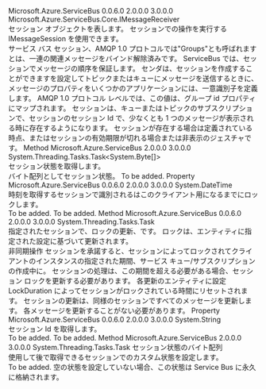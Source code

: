 <Type Name="IMessageSession" FullName="Microsoft.Azure.ServiceBus.IMessageSession">
  <TypeSignature Language="C#" Value="public interface IMessageSession : Microsoft.Azure.ServiceBus.Core.IMessageReceiver" />
  <TypeSignature Language="ILAsm" Value=".class public interface auto ansi abstract IMessageSession implements class Microsoft.Azure.ServiceBus.Core.IMessageReceiver, class Microsoft.Azure.ServiceBus.Core.IReceiverClient, class Microsoft.Azure.ServiceBus.IClientEntity" />
  <TypeSignature Language="DocId" Value="T:Microsoft.Azure.ServiceBus.IMessageSession" />
  <TypeSignature Language="VB.NET" Value="Public Interface IMessageSession&#xA;Implements IMessageReceiver" />
  <TypeSignature Language="F#" Value="type IMessageSession = interface&#xA;    interface IMessageReceiver&#xA;    interface IReceiverClient&#xA;    interface IClientEntity" />
  <AssemblyInfo>
    <AssemblyName>Microsoft.Azure.ServiceBus</AssemblyName>
    <AssemblyVersion>0.0.6.0</AssemblyVersion>
    <AssemblyVersion>2.0.0.0</AssemblyVersion>
    <AssemblyVersion>3.0.0.0</AssemblyVersion>
  </AssemblyInfo>
  <Interfaces>
    <Interface>
      <InterfaceName>Microsoft.Azure.ServiceBus.Core.IMessageReceiver</InterfaceName>
    </Interface>
  </Interfaces>
  <Docs>
    <summary>
            セッション オブジェクトを表します。 セッションでの操作を実行する IMessageSession を使用できます。
            </summary>
    <remarks>
      <para>
            サービス バス セッション、AMQP 1.0 プロトコルでは"Groups"とも呼ばれますとは、一連の関連メッセージをバインド解除済みです。 ServiceBus では、セッションでメッセージの順序を保証します。
            </para>
      <para>
            センダは、セッションを作成することができますを設定してトピックまたはキューにメッセージを送信するときに、<see cref="P:Microsoft.Azure.ServiceBus.Message.SessionId" />メッセージのプロパティをいくつかのアプリケーションには、一意識別子を定義します。 AMQP 1.0 プロトコル レベルでは、この値は、グループ id プロパティにマップされます。
            </para>
      <para>
            セッションは、キューまたはトピックのサブスクリプションで、セッションのセッション Id で、少なくとも 1 つのメッセージが表示される時に存在するようになります。
            セッションが存在する場合は定義されている時点、またはセッションの有効期限が切れる場合または非表示のジェスチャです。
            </para>
    </remarks>
  </Docs>
  <Members>
    <Member MemberName="GetStateAsync">
      <MemberSignature Language="C#" Value="public System.Threading.Tasks.Task&lt;byte[]&gt; GetStateAsync ();" />
      <MemberSignature Language="ILAsm" Value=".method public hidebysig newslot virtual instance class System.Threading.Tasks.Task`1&lt;unsigned int8[]&gt; GetStateAsync() cil managed" />
      <MemberSignature Language="DocId" Value="M:Microsoft.Azure.ServiceBus.IMessageSession.GetStateAsync" />
      <MemberSignature Language="VB.NET" Value="Public Function GetStateAsync () As Task(Of Byte())" />
      <MemberSignature Language="F#" Value="abstract member GetStateAsync : unit -&gt; System.Threading.Tasks.Task&lt;byte[]&gt;" Usage="iMessageSession.GetStateAsync " />
      <MemberType>Method</MemberType>
      <AssemblyInfo>
        <AssemblyName>Microsoft.Azure.ServiceBus</AssemblyName>
        <AssemblyVersion>2.0.0.0</AssemblyVersion>
        <AssemblyVersion>3.0.0.0</AssemblyVersion>
      </AssemblyInfo>
      <ReturnValue>
        <ReturnType>System.Threading.Tasks.Task&lt;System.Byte[]&gt;</ReturnType>
      </ReturnValue>
      <Parameters />
      <Docs>
        <summary>
            セッション状態を取得します。
            </summary>
        <returns>バイト配列としてセッション状態。</returns>
        <remarks>To be added.</remarks>
      </Docs>
    </Member>
    <Member MemberName="LockedUntilUtc">
      <MemberSignature Language="C#" Value="public DateTime LockedUntilUtc { get; }" />
      <MemberSignature Language="ILAsm" Value=".property instance valuetype System.DateTime LockedUntilUtc" />
      <MemberSignature Language="DocId" Value="P:Microsoft.Azure.ServiceBus.IMessageSession.LockedUntilUtc" />
      <MemberSignature Language="VB.NET" Value="Public ReadOnly Property LockedUntilUtc As DateTime" />
      <MemberSignature Language="F#" Value="member this.LockedUntilUtc : DateTime" Usage="Microsoft.Azure.ServiceBus.IMessageSession.LockedUntilUtc" />
      <MemberType>Property</MemberType>
      <AssemblyInfo>
        <AssemblyName>Microsoft.Azure.ServiceBus</AssemblyName>
        <AssemblyVersion>0.0.6.0</AssemblyVersion>
        <AssemblyVersion>2.0.0.0</AssemblyVersion>
        <AssemblyVersion>3.0.0.0</AssemblyVersion>
      </AssemblyInfo>
      <ReturnValue>
        <ReturnType>System.DateTime</ReturnType>
      </ReturnValue>
      <Docs>
        <summary>
            時刻を取得するセッションで識別される<see cref="P:Microsoft.Azure.ServiceBus.IMessageSession.SessionId" />はこのクライアント用になるまでにロックします。
            </summary>
        <value>To be added.</value>
        <remarks>To be added.</remarks>
      </Docs>
    </Member>
    <Member MemberName="RenewSessionLockAsync">
      <MemberSignature Language="C#" Value="public System.Threading.Tasks.Task RenewSessionLockAsync ();" />
      <MemberSignature Language="ILAsm" Value=".method public hidebysig newslot virtual instance class System.Threading.Tasks.Task RenewSessionLockAsync() cil managed" />
      <MemberSignature Language="DocId" Value="M:Microsoft.Azure.ServiceBus.IMessageSession.RenewSessionLockAsync" />
      <MemberSignature Language="VB.NET" Value="Public Function RenewSessionLockAsync () As Task" />
      <MemberSignature Language="F#" Value="abstract member RenewSessionLockAsync : unit -&gt; System.Threading.Tasks.Task" Usage="iMessageSession.RenewSessionLockAsync " />
      <MemberType>Method</MemberType>
      <AssemblyInfo>
        <AssemblyName>Microsoft.Azure.ServiceBus</AssemblyName>
        <AssemblyVersion>0.0.6.0</AssemblyVersion>
        <AssemblyVersion>2.0.0.0</AssemblyVersion>
        <AssemblyVersion>3.0.0.0</AssemblyVersion>
      </AssemblyInfo>
      <ReturnValue>
        <ReturnType>System.Threading.Tasks.Task</ReturnType>
      </ReturnValue>
      <Parameters />
      <Docs>
        <summary>
            指定されたセッションで、ロックの更新、<see cref="P:Microsoft.Azure.ServiceBus.IMessageSession.SessionId" />です。 ロックは、エンティティに指定された設定に基づいて更新されます。
            </summary>
        <returns>非同期操作</returns>
        <remarks>
          <para>
            セッションを承諾すると、セッションによってロックされてクライアントのインスタンスの指定された期間、サービス キュー/サブスクリプションの作成中に。
            セッションの処理は、この期間を超える必要がある場合、セッション ロックを更新する必要があります。 各更新のエンティティに設定 LockDuration によってセッションがロックされている時間にリセットされます。
            </para>
          <para>
            セッションの更新は、同様のセッションですべてのメッセージを更新します。 各メッセージを更新することがない必要があります。
            </para>
        </remarks>
      </Docs>
    </Member>
    <Member MemberName="SessionId">
      <MemberSignature Language="C#" Value="public string SessionId { get; }" />
      <MemberSignature Language="ILAsm" Value=".property instance string SessionId" />
      <MemberSignature Language="DocId" Value="P:Microsoft.Azure.ServiceBus.IMessageSession.SessionId" />
      <MemberSignature Language="VB.NET" Value="Public ReadOnly Property SessionId As String" />
      <MemberSignature Language="F#" Value="member this.SessionId : string" Usage="Microsoft.Azure.ServiceBus.IMessageSession.SessionId" />
      <MemberType>Property</MemberType>
      <AssemblyInfo>
        <AssemblyName>Microsoft.Azure.ServiceBus</AssemblyName>
        <AssemblyVersion>0.0.6.0</AssemblyVersion>
        <AssemblyVersion>2.0.0.0</AssemblyVersion>
        <AssemblyVersion>3.0.0.0</AssemblyVersion>
      </AssemblyInfo>
      <ReturnValue>
        <ReturnType>System.String</ReturnType>
      </ReturnValue>
      <Docs>
        <summary>
            セッション Id を取得します。
            </summary>
        <value>To be added.</value>
        <remarks>To be added.</remarks>
      </Docs>
    </Member>
    <Member MemberName="SetStateAsync">
      <MemberSignature Language="C#" Value="public System.Threading.Tasks.Task SetStateAsync (byte[] sessionState);" />
      <MemberSignature Language="ILAsm" Value=".method public hidebysig newslot virtual instance class System.Threading.Tasks.Task SetStateAsync(unsigned int8[] sessionState) cil managed" />
      <MemberSignature Language="DocId" Value="M:Microsoft.Azure.ServiceBus.IMessageSession.SetStateAsync(System.Byte[])" />
      <MemberSignature Language="VB.NET" Value="Public Function SetStateAsync (sessionState As Byte()) As Task" />
      <MemberSignature Language="F#" Value="abstract member SetStateAsync : byte[] -&gt; System.Threading.Tasks.Task" Usage="iMessageSession.SetStateAsync sessionState" />
      <MemberType>Method</MemberType>
      <AssemblyInfo>
        <AssemblyName>Microsoft.Azure.ServiceBus</AssemblyName>
        <AssemblyVersion>2.0.0.0</AssemblyVersion>
        <AssemblyVersion>3.0.0.0</AssemblyVersion>
      </AssemblyInfo>
      <ReturnValue>
        <ReturnType>System.Threading.Tasks.Task</ReturnType>
      </ReturnValue>
      <Parameters>
        <Parameter Name="sessionState" Type="System.Byte[]" />
      </Parameters>
      <Docs>
        <param name="sessionState">セッション状態のバイト配列</param>
        <summary>
            使用して後で取得できるセッションでのカスタム状態を設定します。<see cref="M:Microsoft.Azure.ServiceBus.IMessageSession.GetStateAsync" /></summary>
        <returns>To be added.</returns>
        <remarks>空の状態を設定していない場合、この状態は Service Bus に永久に格納されます。</remarks>
      </Docs>
    </Member>
  </Members>
</Type>